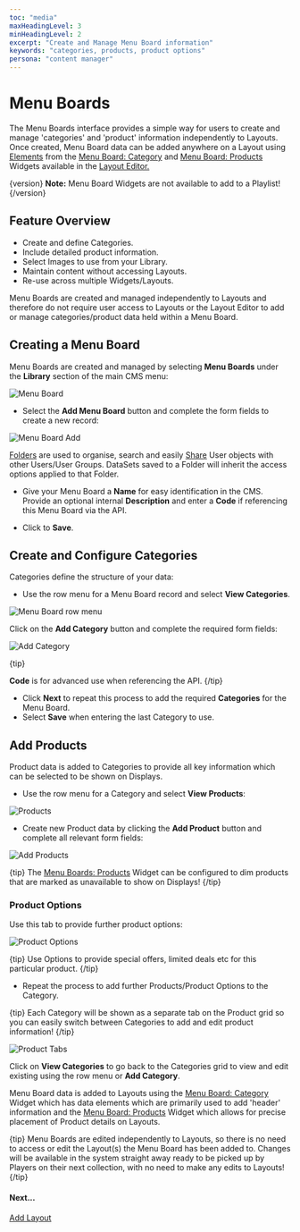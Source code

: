 ```yaml
---
toc: "media"
maxHeadingLevel: 3
minHeadingLevel: 2
excerpt: "Create and Manage Menu Board information"
keywords: "categories, products, product options"
persona: "content manager"
---
```


 # Menu Boards

The Menu Boards interface provides a simple way for users to create and manage 'categories' and 'product' information independently to Layouts. Once created, Menu Board data can be added anywhere on a Layout using [Elements](layouts_editor#content-data-widgets-and-elements) from the  [Menu Board: Category](media_module_menuboards_category.html) and [Menu Board: Products](media_module_menuboards_products.html) Widgets available in the [Layout Editor.](layouts_editor.html)

{version}
**Note:** Menu Board Widgets are not available to add to a Playlist!
{/version}

## Feature Overview

- Create and define Categories.
- Include detailed product information.
- Select Images to use from your Library.
- Maintain content without accessing Layouts.
- Re-use across multiple Widgets/Layouts.

Menu Boards are created and managed independently to Layouts and therefore do not require user access to Layouts or the Layout Editor to add or manage categories/product data held within a Menu Board.

## Creating a Menu Board

Menu Boards are created and managed by selecting **Menu Boards** under the **Library** section of the main CMS menu: 

![Menu Board](img/v4_media_menuboards_grid.png)

- Select the **Add Menu Board** button and complete the form fields to create a new record:

![Menu Board Add](img/v4_media_menuboards_add.png)

[Folders](tour_folders.html) are used to organise, search and easily [Share](https://test.xibo.org.uk/manual/en/users_features_and_sharing.html#content-share) User objects with other Users/User Groups. DataSets saved to a Folder will inherit the access options applied to that Folder.

- Give your Menu Board a **Name** for easy identification in the CMS. Provide an optional internal **Description** and enter a **Code** if referencing this Menu Board via the API.

- Click to **Save**.

## Create and Configure Categories

Categories define the structure of your data:

- Use the row menu for a Menu Board record and select **View Categories**.

![Menu Board row menu](img/v4_media_menuboards_row_menu.png)

Click on the **Add Category** button and complete the required form fields:

![Add Category](img/v4_media_menuboards_add_category.png)

{tip}

**Code** is for advanced use when referencing the API.
{/tip}

- Click **Next** to repeat this process to add the required **Categories** for the Menu Board.
- Select **Save** when entering the last Category to use.

## Add Products

Product data is added to Categories to provide all key information which can be selected to be shown on Displays.

- Use the row menu for a Category and select **View Products**:

![Products](img/v4_media_menuboards_products.png)

- Create new Product data by clicking the **Add Product** button and complete all relevant form fields:

![Add Products](img/v4_media_menuboards_add_product.png)



{tip}
The [Menu Boards: Products](media_module_menuboards_products.html) Widget can be configured to dim products that are marked as unavailable to show on Displays!
{/tip}

### Product Options

Use this tab to provide further product options:

![Product Options](img/v4_media_menuboards_product_options.png)



{tip}
Use Options to provide special offers, limited deals etc for this particular product.
{/tip}

- Repeat the process to add further Products/Product Options to the Category. 

{tip}
Each Category will be shown as a separate tab on the Product grid so you can easily switch between Categories to add and edit product information!
{/tip}

![Product Tabs](img/v4_media_menuboards_product_tabs.png)

Click on **View Categories** to go back to the Categories grid to view and edit existing using the row menu or **Add Category**.

Menu Board data is added to Layouts using the [Menu Board: Category](media_module_menuboards_category.html) Widget which has data elements which are primarily used to add 'header' information and the [Menu Board: Products](media_module_menuboards_products.html) Widget which allows for precise placement of Product details on Layouts.

{tip}
Menu Boards are edited independently to Layouts, so there is no need to access or edit the Layout(s) the Menu Board has been added to. Changes will be available in the system straight away ready to be picked up by Players on their next collection, with no need to make any edits to Layouts!
{/tip}



#### Next...

[Add Layout](layouts.html#content-adding-layouts)



